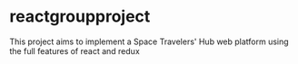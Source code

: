 # reactgroupproject
This project aims to implement a Space Travelers' Hub web platform using the full features of react and redux
